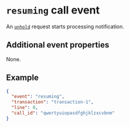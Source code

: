 # `resuming` call event

An [`unhold`](../../requests/call/unhold.md) request starts processing notification.

## Additional event properties

None.

## Example

```json
{
  "event": "resuming",
  "transaction": "transaction-1",
  "line": 0,
  "call_id": "qwertyuiopasdfghjklzxcvbnm"
}
```

